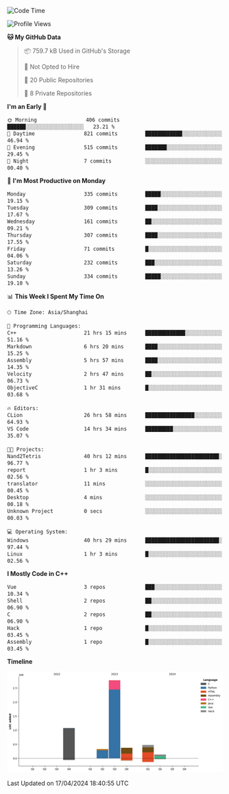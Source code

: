 <!--
**Salvely/Salvely** is a ✨ _special_ ✨ repository because its `README.md` (this file) appears on your GitHub profile.

Here are some ideas to get you started:

- 🔭 I’m currently working on ...
- 🌱 I’m currently learning ...
- 👯 I’m looking to collaborate on ...
- 🤔 I’m looking for help with ...
- 💬 Ask me about ...
- 📫 How to reach me: ...
- 😄 Pronouns: ...
- ⚡ Fun fact: ...
-->

<!--START_SECTION:waka-->
![Code Time](http://img.shields.io/badge/Code%20Time-697%20hrs%204%20mins-blue)

![Profile Views](http://img.shields.io/badge/Profile%20Views-0-blue)

**🐱 My GitHub Data** 

> 📦 759.7 kB Used in GitHub's Storage 
 > 
> 🚫 Not Opted to Hire
 > 
> 📜 20 Public Repositories 
 > 
> 🔑 8 Private Repositories 
 > 
**I'm an Early 🐤** 

```text
🌞 Morning                406 commits         ██████░░░░░░░░░░░░░░░░░░░   23.21 % 
🌆 Daytime                821 commits         ████████████░░░░░░░░░░░░░   46.94 % 
🌃 Evening                515 commits         ███████░░░░░░░░░░░░░░░░░░   29.45 % 
🌙 Night                  7 commits           ░░░░░░░░░░░░░░░░░░░░░░░░░   00.40 % 
```
📅 **I'm Most Productive on Monday** 

```text
Monday                   335 commits         █████░░░░░░░░░░░░░░░░░░░░   19.15 % 
Tuesday                  309 commits         ████░░░░░░░░░░░░░░░░░░░░░   17.67 % 
Wednesday                161 commits         ██░░░░░░░░░░░░░░░░░░░░░░░   09.21 % 
Thursday                 307 commits         ████░░░░░░░░░░░░░░░░░░░░░   17.55 % 
Friday                   71 commits          █░░░░░░░░░░░░░░░░░░░░░░░░   04.06 % 
Saturday                 232 commits         ███░░░░░░░░░░░░░░░░░░░░░░   13.26 % 
Sunday                   334 commits         █████░░░░░░░░░░░░░░░░░░░░   19.10 % 
```


📊 **This Week I Spent My Time On** 

```text
🕑︎ Time Zone: Asia/Shanghai

💬 Programming Languages: 
C++                      21 hrs 15 mins      █████████████░░░░░░░░░░░░   51.16 % 
Markdown                 6 hrs 20 mins       ████░░░░░░░░░░░░░░░░░░░░░   15.25 % 
Assembly                 5 hrs 57 mins       ████░░░░░░░░░░░░░░░░░░░░░   14.35 % 
Velocity                 2 hrs 47 mins       ██░░░░░░░░░░░░░░░░░░░░░░░   06.73 % 
ObjectiveC               1 hr 31 mins        █░░░░░░░░░░░░░░░░░░░░░░░░   03.68 % 

🔥 Editors: 
CLion                    26 hrs 58 mins      ████████████████░░░░░░░░░   64.93 % 
VS Code                  14 hrs 34 mins      █████████░░░░░░░░░░░░░░░░   35.07 % 

🐱‍💻 Projects: 
Nand2Tetris              40 hrs 12 mins      ████████████████████████░   96.77 % 
report                   1 hr 3 mins         █░░░░░░░░░░░░░░░░░░░░░░░░   02.56 % 
translator               11 mins             ░░░░░░░░░░░░░░░░░░░░░░░░░   00.45 % 
Desktop                  4 mins              ░░░░░░░░░░░░░░░░░░░░░░░░░   00.18 % 
Unknown Project          0 secs              ░░░░░░░░░░░░░░░░░░░░░░░░░   00.03 % 

💻 Operating System: 
Windows                  40 hrs 29 mins      ████████████████████████░   97.44 % 
Linux                    1 hr 3 mins         █░░░░░░░░░░░░░░░░░░░░░░░░   02.56 % 
```

**I Mostly Code in C++** 

```text
Vue                      3 repos             ███░░░░░░░░░░░░░░░░░░░░░░   10.34 % 
Shell                    2 repos             ██░░░░░░░░░░░░░░░░░░░░░░░   06.90 % 
C                        2 repos             ██░░░░░░░░░░░░░░░░░░░░░░░   06.90 % 
Hack                     1 repo              █░░░░░░░░░░░░░░░░░░░░░░░░   03.45 % 
Assembly                 1 repo              █░░░░░░░░░░░░░░░░░░░░░░░░   03.45 % 
```



**Timeline**

![Lines of Code chart](https://raw.githubusercontent.com/Salvely/Salvely/main/assets/bar_graph.png)


 Last Updated on 17/04/2024 18:40:55 UTC
<!--END_SECTION:waka-->
<!-- ### [![Typing SVG](https://readme-typing-svg.demolab.com?font=JetBrains+Mono&size=22&pause=1000&width=435&height=70&lines=Hi!+I'm+Wen+Gao.+Nice+to+see+you!)](https://git.io/typing-svg)

[![Salvely's GitHub stats](https://github-readme-stats.vercel.app/api?username=Salvely&count_private=true&show_icons=true&theme=buefy&include_all_commits=true)](https://github.com/anuraghazr/github-readme-stats)
[![Top Langs](https://github-readme-stats.vercel.app/api/top-langs/?username=Salvely)](https://github.com/anuraghazr/github-readme-stats)


![Leetcode Stats](https://leetcard.jacoblin.cool/Salvely?theme=wtf&font=Kameron&ext=activity&show_rank=true)

![](https://komarev.com/ghpvc/?username=Salvely)
-->
